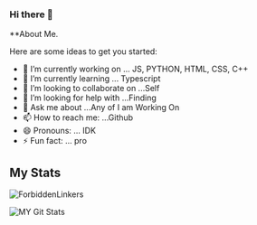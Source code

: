 ### Hi there 👋


**About Me.

Here are some ideas to get you started:

- 🔭 I’m currently working on ... JS, PYTHON, HTML, CSS, C++
- 🌱 I’m currently learning ... Typescript
- 👯 I’m looking to collaborate on ...Self
- 🤔 I’m looking for help with ...Finding
- 💬 Ask me about ...Any of I am Working On
- 📫 How to reach me: ...Github
- 😄 Pronouns: ... IDK
- ⚡ Fun fact: ... pro
>



## My Stats
<p><img align="center" src="https://github-readme-stats.vercel.app/api/top-langs?username=ForbiddenLinkers&show_icons=true&locale=en&langs_count=15&theme=tokyonight" alt="ForbiddenLinkers" /></p>

![MY Git Stats](https://github-readme-stats.vercel.app/api?username=ForbiddenLinkers&include_all_commits=true&count_private=true&theme=tokyonight)
